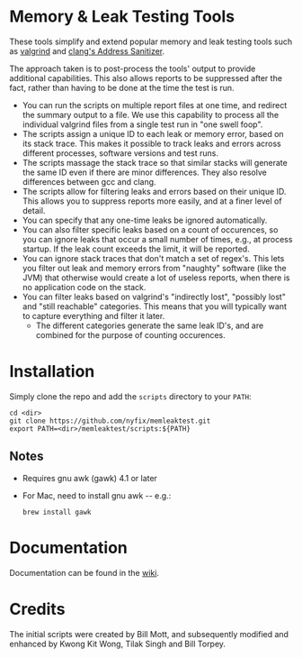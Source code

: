 # Memory & Leak Testing Tools

These tools simplify and extend popular memory and leak testing tools such as [valgrind](valgrind.org) and [clang's Address Sanitizer](https://github.com/google/sanitizers/wiki/AddressSanitizer).  

The approach taken is to post-process the tools' output to provide additional capabilities.  This also allows reports to be suppressed after the fact, rather than having to be done at the time the test is run.

- You can run the scripts on multiple report files at one time, and redirect the summary output to a file.  We use this capability to process all the individual valgrind files from a single test run in "one swell foop".
- The scripts assign a unique ID to each leak or memory error, based on its stack trace.  This makes it possible to track leaks and errors across different processes, software versions and test runs.
 - The scripts massage the stack trace so that similar stacks will generate the same ID even if there are minor differences.  They also resolve differences between gcc and clang.
- The scripts allow for filtering leaks and errors based on their unique ID.  This allows you to suppress reports more easily, and at a finer level of detail.  
- You can specify that any one-time leaks be ignored automatically.
- You can also filter specific leaks based on a count of occurences, so you can ignore leaks that occur a small number of times, e.g., at process startup.  If the leak count exceeds the limit, it will be reported.
- You can ignore stack traces that don't match a set of regex's.  This lets you filter out leak and memory errors from "naughty" software (like the JVM) that otherwise would create a lot of useless reports, when there is no application code on the stack.
- You can filter leaks based on valgrind's "indirectly lost", "possibly lost" and "still reachable" categories.  This means that you will typically want to capture everything and filter it later.
  - The different categories generate the same leak ID's, and are combined for the purpose of counting occurences.

# Installation
Simply clone the repo and add the `scripts` directory to your `PATH`:

```
cd <dir>
git clone https://github.com/nyfix/memleaktest.git
export PATH=<dir>/memleaktest/scripts:${PATH} 
```

## Notes
- Requires gnu awk (gawk) 4.1 or later
- For Mac, need to install gnu awk -- e.g.:

   ```
   brew install gawk
   ```

# Documentation
Documentation can be found in the [wiki](https://github.com/nyfix/memleaktest/wiki).

# Credits
The initial scripts were created by Bill Mott, and subsequently modified and enhanced by Kwong Kit Wong, Tilak Singh and Bill Torpey.

